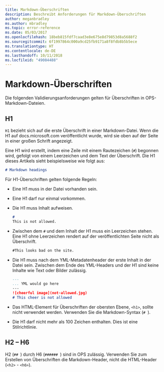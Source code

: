```yaml
---
title: Markdown-Überschriften
description: Beschreibt Anforderungen für Markdown-Überschriften
author: meganbradley
ms.author: mbradley
ms.topic: error-reference
ms.date: 05/03/2017
ms.openlocfilehash: 18beb815fdf7caad3e8e675e8d79853d8a5688f2
ms.sourcegitcommit: 6f1997864c000a9cd25fb9171a8f8fdb8b5b5ece
ms.translationtype: HT
ms.contentlocale: de-DE
ms.lasthandoff: 10/11/2018
ms.locfileid: "49084488"
---
```

# <a name="markdown-headings"></a>Markdown-Überschriften

Die folgenden Validierungsanforderungen gelten für Überschriften in OPS-Markdown-Dateien.

## <a name="h1"></a>H1

`H1` bezieht sich auf die erste Überschrift in einer Markdown-Datei. Wenn die H1 auf docs.microsoft.com veröffentlicht wurde, wird sie oben auf der Seite in einer großen Schrift angezeigt.

Eine H1 wird erstellt, indem eine Zeile mit einem Rautezeichen (`#`) begonnen wird, gefolgt von einem Leerzeichen und dem Text der Überschrift. Die H1 dieses Artikels sieht beispielsweise wie folgt aus:

```md
# Markdown headings
```

Für H1-Überschriften gelten folgende Regeln:

- Eine H1 muss in der Datei vorhanden sein.
- Eine H1 darf nur einmal vorkommen.
- Die H1 muss Inhalt aufweisen.

  ```markdown
  # 
  This is not allowed.
  ```
- Zwischen dem `#` und dem Inhalt der H1 muss ein Leerzeichen stehen. Eine H1 ohne Leerzeichen rendert auf der veröffentlichten Seite nicht als Überschrift.

  ```markdown
  #This looks bad on the site.
  ```
- Die H1 muss nach dem YML-Metadatenheader der erste Inhalt in der Datei sein. Zwischen dem Ende des YML-Headers und der H1 sind keine Inhalte wie Text oder Bilder zulässig.

  ```markdown
  ---
  ... YML would go here
  ---
  ![cheerful image](not-allowed.jpg)
  # This cheer is not allowed
  ```
- Das HTML-Element für Überschriften der obersten Ebene, `<h1>`, sollte nicht verwendet werden. Verwenden Sie die Markdown-Syntax (`# `).
- Die H1 darf nicht mehr als 100 Zeichen enthalten. Dies ist eine Stilrichtlinie.

## <a name="h2---h6"></a>H2 – H6

H2 (`## `) durch H6 (`###### `) sind in OPS zulässig. Verwenden Sie zum Erstellen von Überschriften die Markdown-Header, nicht die HTML-Header (`<h2>` - `<h6>`).
